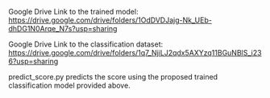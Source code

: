 Google Drive Link to the trained model: https://drive.google.com/drive/folders/1OdDVDJajg-Nk_UEb-dhDG1N0Arqe_N7s?usp=sharing

Google Drive Link to the classification dataset: https://drive.google.com/drive/folders/1q7_NjiLJ2qdx5AXYzq11BGuNBlS_i236?usp=sharing

predict_score.py predicts the score using the proposed trained classification model provided above.
